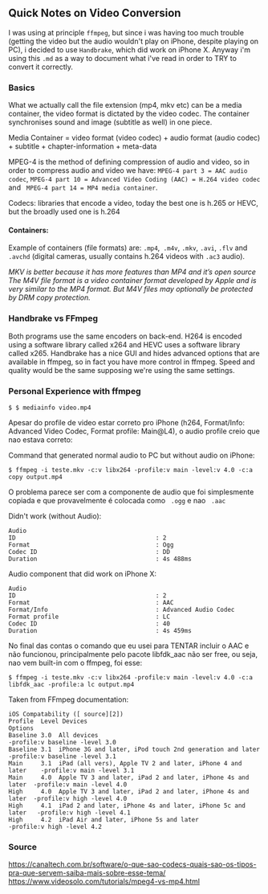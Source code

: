 ## Quick Notes on Video Conversion
I was using at principle ``` ffmpeg ```, but since i was having too much trouble (getting the video but the audio wouldn't play on iPhone, despite playing on PC), i decided to use ``` Handbrake ```, which did work on iPhone X.
Anyway i'm using this ``` .md ``` as a way to document what i've read in order to TRY to convert it correctly.


### Basics

What we actually call the file extension (mp4, mkv etc) can be a media container, the video format is dictated by the video codec. The container synchronises sound and image (subtitle as well) in one piece.

Media Container = video format (video codec) + audio format (audio codec) + subtitle + chapter-information + meta-data

MPEG-4 is the method of defining compression of audio and video, so in order to compress audio and video we have: ``` MPEG-4 part 3 = AAC audio codec ```, ``` MPEG-4 part 10 = Advanced Video Coding (AAC) = H.264 video codec ``` and ``` MPEG-4 part 14 = MP4 media container```.

Codecs: libraries that encode a video, today the best one is h.265 or HEVC, but the broadly used one is h.264

#### Containers:
Example of containers (file formats) are: ```.mp4```,``` .m4v```, ```.mkv```, ```.avi```, ```.flv``` and ```.avchd``` (digital cameras, usually contains h.264 videos with ```.ac3``` audio).

*MKV is better because it has more features than MP4 and it’s open source*
*The M4V file format is a video container format developed by Apple and is very similar to the MP4 format. But M4V files may optionally be protected by DRM copy protection.*

### Handbrake vs FFmpeg

Both programs use the same encoders on back-end. H264 is encoded using a software library called x264 and HEVC uses a software library called x265.
Handbrake has a nice GUI and hides advanced options that are available in ffmpeg, so in fact you have more control in ffmpeg. Speed and quality would be the same supposing we're using the same settings.


### Personal Experience with ffmpeg

``` $ $ mediainfo video.mp4 ```

Apesar do profile de video estar correto pro iPhone (h264, Format/Info: Advanced Video Codec, Format profile: Main@L4), o audio profile creio que nao estava correto:

Command that generated normal audio to PC but without audio on iPhone:

``` $ ffmpeg -i teste.mkv -c:v libx264 -profile:v main -level:v 4.0 -c:a copy output.mp4 ```

O problema parece ser com a componente de audio que foi simplesmente copiada e que provavelmente é colocada como ``` .ogg``` e nao ``` .aac```

Didn't work (without Audio):

```
Audio
ID                                       : 2
Format                                   : Ogg
Codec ID                                 : DD
Duration                                 : 4s 488ms
```

Audio component that did work on iPhone X:

```
Audio
ID                                       : 2
Format                                   : AAC
Format/Info                              : Advanced Audio Codec
Format profile                           : LC
Codec ID                                 : 40
Duration                                 : 4s 459ms
```

No final das contas o comando que eu usei para TENTAR incluir o AAC e não funcionou, principalmente pelo pacote libfdk_aac não ser free, ou seja, nao vem built-in com o ffmpeg, foi esse:

```$ ffmpeg -i teste.mkv -c:v libx264 -profile:v main -level:v 4.0 -c:a libfdk_aac -profile:a lc output.mp4 ```

Taken from FFmpeg documentation:

```
iOS Compatability ([ source][2])
Profile  Level Devices                                                     Options
Baseline 3.0  All devices                                                  -profile:v baseline -level 3.0
Baseline 3.1  iPhone 3G and later, iPod touch 2nd generation and later     -profile:v baseline -level 3.1
Main     3.1  iPad (all vers), Apple TV 2 and later, iPhone 4 and later    -profile:v main -level 3.1
Main     4.0  Apple TV 3 and later, iPad 2 and later, iPhone 4s and later  -profile:v main -level 4.0
High     4.0  Apple TV 3 and later, iPad 2 and later, iPhone 4s and later  -profile:v high -level 4.0
High     4.1  iPad 2 and later, iPhone 4s and later, iPhone 5c and later   -profile:v high -level 4.1
High     4.2  iPad Air and later, iPhone 5s and later                      -profile:v high -level 4.2
```


### Source
https://canaltech.com.br/software/o-que-sao-codecs-quais-sao-os-tipos-pra-que-servem-saiba-mais-sobre-esse-tema/
https://www.videosolo.com/tutorials/mpeg4-vs-mp4.html